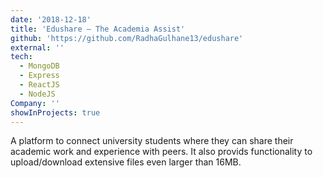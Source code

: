 ```yaml
---
date: '2018-12-18'
title: 'Edushare – The Academia Assist'
github: 'https://github.com/RadhaGulhane13/edushare'
external: ''
tech:
  - MongoDB
  - Express
  - ReactJS
  - NodeJS
Company: ''
showInProjects: true
---
```


A platform to connect university students where they can share their academic work and experience with peers. It also provids functionality to upload/download extensive files even larger than 16MB.
